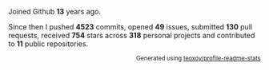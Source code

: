 Joined Github **13** years ago.

Since then I pushed **4523** commits, opened **49** issues, submitted **130** pull requests, received **754** stars across **318** personal projects and contributed to **11** public repositories.

<p align="right"><sub>Generated using <a href="https://github.com/marketplace/actions/profile-readme-stats">teoxoy/profile-readme-stats</a></sub></p>
